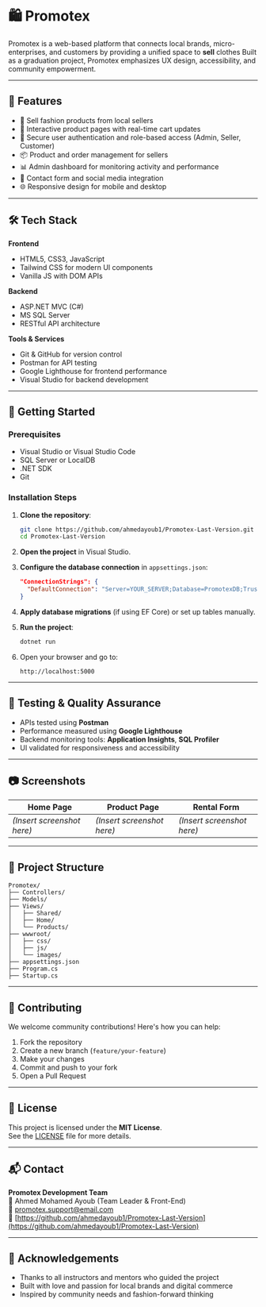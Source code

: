 
# 🛍️ Promotex

Promotex is a web-based platform that connects local brands, micro-enterprises, and customers by providing a unified space to **sell** clothes Built as a graduation project, Promotex emphasizes UX design, accessibility, and community empowerment.

---

## 📌 Features

- 🧥 Sell fashion products from local sellers
- 🛒 Interactive product pages with real-time cart updates
- 🔐 Secure user authentication and role-based access (Admin, Seller, Customer)
- 📦 Product and order management for sellers
- 📊 Admin dashboard for monitoring activity and performance
- 💬 Contact form and social media integration
- 🌐 Responsive design for mobile and desktop

---

## 🛠️ Tech Stack

**Frontend**
- HTML5, CSS3, JavaScript
- Tailwind CSS for modern UI components
- Vanilla JS with DOM APIs

**Backend**
- ASP.NET MVC (C#)
- MS SQL Server
- RESTful API architecture

**Tools & Services**
- Git & GitHub for version control
- Postman for API testing
- Google Lighthouse for frontend performance
- Visual Studio for backend development

---

## 🚀 Getting Started

### Prerequisites

- Visual Studio or Visual Studio Code
- SQL Server or LocalDB
- .NET SDK
- Git

### Installation Steps

1. **Clone the repository**:
   ```bash
   git clone https://github.com/ahmedayoub1/Promotex-Last-Version.git
   cd Promotex-Last-Version
   ```

2. **Open the project** in Visual Studio.

3. **Configure the database connection** in `appsettings.json`:
   ```json
   "ConnectionStrings": {
     "DefaultConnection": "Server=YOUR_SERVER;Database=PromotexDB;Trusted_Connection=True;"
   }
   ```

4. **Apply database migrations** (if using EF Core) or set up tables manually.

5. **Run the project**:
   ```bash
   dotnet run
   ```

6. Open your browser and go to:
   ```
   http://localhost:5000
   ```

---

## 🧪 Testing & Quality Assurance

- APIs tested using **Postman**
- Performance measured using **Google Lighthouse**
- Backend monitoring tools: **Application Insights**, **SQL Profiler**
- UI validated for responsiveness and accessibility

---

## 📷 Screenshots

| Home Page | Product Page | Rental Form |
|-----------|--------------|-------------|
| *(Insert screenshot here)* | *(Insert screenshot here)* | *(Insert screenshot here)* |

---

## 📁 Project Structure

```
Promotex/
├── Controllers/
├── Models/
├── Views/
│   ├── Shared/
│   ├── Home/
│   └── Products/
├── wwwroot/
│   ├── css/
│   ├── js/
│   └── images/
├── appsettings.json
├── Program.cs
├── Startup.cs
```

---

## 🤝 Contributing

We welcome community contributions! Here's how you can help:

1. Fork the repository
2. Create a new branch (`feature/your-feature`)
3. Make your changes
4. Commit and push to your fork
5. Open a Pull Request

---

## 📄 License

This project is licensed under the **MIT License**.  
See the [LICENSE](LICENSE.md) file for more details.

---

## 📬 Contact

**Promotex Development Team**  
👤 Ahmed Mohamed Ayoub (Team Leader & Front-End)  
📧 [promotex.support@email.com](mailto:promotex.support@email.com)  
🔗 [https://github.com/ahmedayoub1/Promotex-Last-Version](https://github.com/ahmedayoub1/Promotex-Last-Version)

---

## 🙌 Acknowledgements

- Thanks to all instructors and mentors who guided the project
- Built with love and passion for local brands and digital commerce
- Inspired by community needs and fashion-forward thinking

